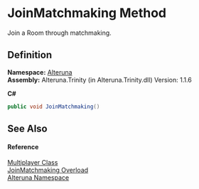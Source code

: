 # JoinMatchmaking Method


Join a Room through matchmaking.



## Definition
**Namespace:** <a href="N_Alteruna">Alteruna</a>  
**Assembly:** Alteruna.Trinity (in Alteruna.Trinity.dll) Version: 1.1.6

**C#**
``` C#
public void JoinMatchmaking()
```



## See Also


#### Reference
<a href="T_Alteruna_Multiplayer">Multiplayer Class</a>  
<a href="Overload_Alteruna_Multiplayer_JoinMatchmaking">JoinMatchmaking Overload</a>  
<a href="N_Alteruna">Alteruna Namespace</a>  
